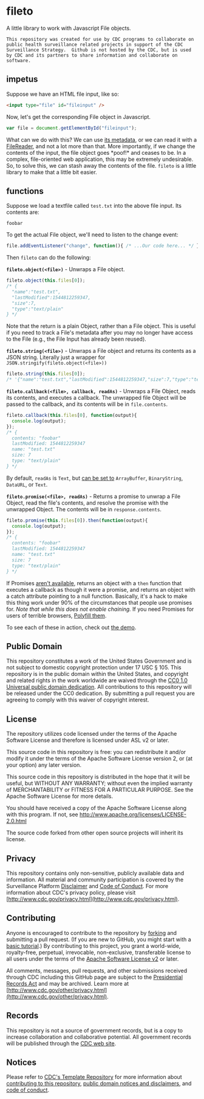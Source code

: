 # fileto

A little library to work with Javascript File objects.

`This repository was created for use by CDC programs to collaborate on public health surveillance related projects in support of the CDC Surveillance Strategy.  Github is not hosted by the CDC, but is used by CDC and its partners to share information and collaborate on software.`

## impetus

Suppose we have an HTML file input, like so:

```html
<input type="file" id="fileinput" />
```

Now, let's get the corresponding File object in Javascript.

```javascript
var file = document.getElementById("fileinput");
```

What can we do with this? We can use [its metadata](https://developer.mozilla.org/en-US/docs/Web/API/File#Properties), or we can read it with a [FileReader](https://developer.mozilla.org/en-US/docs/Web/API/FileReader), and not a lot more than that. More importantly, if we change the contents of the input, the file object goes \*poof!\* and ceases to be. In a complex, file-oriented web application, this may be extremely undesirable. So, to solve this, we can stash away the contents of the file. `fileto` is a little library to make that a little bit easier.

## functions

Suppose we load a textfile called `test.txt` into the above file input. Its contents are:

```text
foobar
```

To get the actual File object, we'll need to listen to the change event:

```javascript
file.addEventListener("change", function(){ /* ...Our code here... */ });
```

Then `fileto` can do the following:

**`fileto.object(<file>)`** - Unwraps a File object.

```javascript
fileto.object(this.files[0]);
/* {
  "name":"test.txt",
  "lastModified":1544812259347,
  "size":7,
  "type":"text/plain"
} */
```

Note that the return is a plain Object, rather than a File object. This is useful if you need to track a File's metadata after you may no longer have access to the File (e.g., the File Input has already been reused).

**`fileto.string(<file>)`** - Unwraps a File object and returns its contents as a JSON string. Literally just a wrapper for `JSON.stringify(fileto.object(<file>))`

```javascript
fileto.string(this.files[0]);
/* '{"name":"test.txt","lastModified":1544812259347,"size":7,"type":"text/plain"}' */
```

**`fileto.callback(<file>, callback, readAs)`** - Unwraps a File Object, reads its contents, and executes a callback. The unwrapped file Object will be passed to the callback, and its contents will be in `file.contents`.

```javascript
fileto.callback(this.files[0], function(output){
  console.log(output);
});
/* {
  contents: "foobar"
  lastModified: 1544812259347
  name: "test.txt"
  size: 7
  type: "text/plain"
} */
```

By default, `readAs` is `Text`, but [can be set to](https://developer.mozilla.org/en-US/docs/Web/API/FileReader) `ArrayBuffer`, `BinaryString`, `DataURL`, or `Text`.

**`fileto.promise(<file>, readAs)`** - Returns a promise to unwrap a File Object, read the file's contents, and resolve the promise with the unwrapped Object. The contents will be in `response.contents`.

```javascript
fileto.promise(this.files[0]).then(function(output){
  console.log(output);
});
/* {
  contents: "foobar"
  lastModified: 1544812259347
  name: "test.txt"
  size: 7
  type: "text/plain"
} */
```

If Promises [aren't available](https://caniuse.com/#feat=promises), returns an object with a `then` function that executes a callback as though it were a promise, and returns an object with a catch attribute pointing to a null function. Basically, it's a hack to make this thing work under 90% of the circumstances that people use promises for. *Note that while this does not enable chaining.* If you need Promises for users of terrible browsers, [Polyfill them](https://github.com/stefanpenner/es6-promise).

To see each of these in action, check out [the demo](https://github.com/CDCgov/fileto/master/demo/index.html).

## Public Domain
This repository constitutes a work of the United States Government and is not
subject to domestic copyright protection under 17 USC § 105. This repository is in
the public domain within the United States, and copyright and related rights in
the work worldwide are waived through the [CC0 1.0 Universal public domain dedication](https://creativecommons.org/publicdomain/zero/1.0/).
All contributions to this repository will be released under the CC0 dedication. By
submitting a pull request you are agreeing to comply with this waiver of
copyright interest.

## License
The repository utilizes code licensed under the terms of the Apache Software
License and therefore is licensed under ASL v2 or later.

This source code in this repository is free: you can redistribute it and/or modify it under
the terms of the Apache Software License version 2, or (at your option) any
later version.

This source code in this repository is distributed in the hope that it will be useful, but WITHOUT ANY
WARRANTY; without even the implied warranty of MERCHANTABILITY or FITNESS FOR A
PARTICULAR PURPOSE. See the Apache Software License for more details.

You should have received a copy of the Apache Software License along with this
program. If not, see http://www.apache.org/licenses/LICENSE-2.0.html

The source code forked from other open source projects will inherit its license.


## Privacy
This repository contains only non-sensitive, publicly available data and
information. All material and community participation is covered by the
Surveillance Platform [Disclaimer](https://github.com/CDCgov/template/blob/master/DISCLAIMER.md)
and [Code of Conduct](https://github.com/CDCgov/template/blob/master/code-of-conduct.md).
For more information about CDC's privacy policy, please visit [http://www.cdc.gov/privacy.html](http://www.cdc.gov/privacy.html).

## Contributing
Anyone is encouraged to contribute to the repository by [forking](https://help.github.com/articles/fork-a-repo)
and submitting a pull request. (If you are new to GitHub, you might start with a
[basic tutorial](https://help.github.com/articles/set-up-git).) By contributing
to this project, you grant a world-wide, royalty-free, perpetual, irrevocable,
non-exclusive, transferable license to all users under the terms of the
[Apache Software License v2](http://www.apache.org/licenses/LICENSE-2.0.html) or
later.

All comments, messages, pull requests, and other submissions received through
CDC including this GitHub page are subject to the [Presidential Records Act](http://www.archives.gov/about/laws/presidential-records.html)
and may be archived. Learn more at [http://www.cdc.gov/other/privacy.html](http://www.cdc.gov/other/privacy.html).

## Records
This repository is not a source of government records, but is a copy to increase
collaboration and collaborative potential. All government records will be
published through the [CDC web site](http://www.cdc.gov).

## Notices
Please refer to [CDC's Template Repository](https://github.com/CDCgov/template)
for more information about [contributing to this repository](https://github.com/CDCgov/template/blob/master/CONTRIBUTING.md),
[public domain notices and disclaimers](https://github.com/CDCgov/template/blob/master/DISCLAIMER.md),
and [code of conduct](https://github.com/CDCgov/template/blob/master/code-of-conduct.md).
